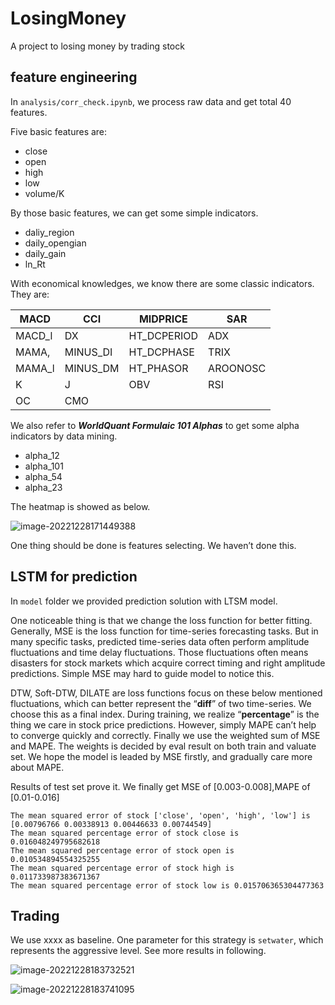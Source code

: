 # LosingMoney
A project to losing money by trading stock

## feature engineering
In `analysis/corr_check.ipynb`, we process raw data and get total 40 features.

Five basic features are:

+ close
+ open
+ high
+ low
+ volume/K

By those basic features, we can get some simple indicators.

+ daliy_region
+ daily_opengian
+ daily_gain
+ ln_Rt

With economical knowledges, we know there are some classic indicators. They are:

| MACD   | CCI      | MIDPRICE    | SAR      |
| ------ | -------- | ----------- | -------- |
| MACD_l | DX       | HT_DCPERIOD | ADX      |
| MAMA,  | MINUS_DI | HT_DCPHASE  | TRIX     |
| MAMA_l | MINUS_DM | HT_PHASOR   | AROONOSC |
| K      | J        | OBV         | RSI      |
| OC     | CMO      |             |          |

We also refer to ***WorldQuant Formulaic 101 Alphas*** to get some alpha indicators by data mining. 

+ alpha_12
+ alpha_101
+ alpha_54
+ alpha_23

The heatmap is showed as below.

![image-20221228171449388](https://cdn.jsdelivr.net/gh/frinkleko/PicgoPabloBED@master/images_for_wechat/image-20221228171449388.png)

One thing should be done is features selecting. We haven’t done this.

## LSTM for prediction

 In `model` folder we provided prediction solution with LTSM model.

One noticeable thing is that we change the loss function for better  fitting. Generally, MSE is the loss function for time-series forecasting tasks. But in many specific tasks, predicted time-series data often perform amplitude fluctuations and time delay fluctuations. Those fluctuations often means disasters for stock markets which acquire correct timing and right amplitude predictions.  Simple MSE may hard to guide model to notice this. 

DTW, Soft-DTW, DILATE are loss functions focus on these below mentioned fluctuations, which can better represent the “**diff**” of two time-series. We choose this as a final index. During training, we realize “**percentage**” is the thing we care in stock price predictions. However, simply MAPE can’t help to converge quickly and correctly. Finally we use the weighted sum of MSE and MAPE. The weights is decided by eval result on both train and valuate set. We hope the model is leaded by MSE firstly, and gradually care more about MAPE.

Results of test set prove it. We finally get MSE of [0.003-0.008],MAPE of [0.01-0.016]

```
The mean squared error of stock ['close', 'open', 'high', 'low'] is [0.00796766 0.00338913 0.00446633 0.00744549]
The mean squared percentage error of stock close is 0.016048249795682618
The mean squared percentage error of stock open is 0.010534894554325255
The mean squared percentage error of stock high is 0.011733987383671367
The mean squared percentage error of stock low is 0.015706365304477363
```

## Trading 

We use xxxx as baseline. One parameter for this strategy is `setwater`, which represents the aggressive level. See more results in following.

![image-20221228183732521](https://cdn.jsdelivr.net/gh/frinkleko/PicgoPabloBED@master/images_for_wechat/image-20221228183732521.png)

![image-20221228183741095](https://cdn.jsdelivr.net/gh/frinkleko/PicgoPabloBED@master/images_for_wechat/image-20221228183741095.png)
